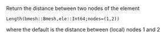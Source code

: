 Return the distance between two nodes of the element

```
Length(bmesh::Bmesh,ele::Int64;nodes=(1,2))
```

where the default is the distance between (local) nodes 1 and 2

